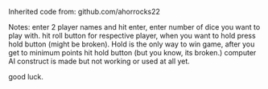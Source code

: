 Inherited code from: github.com/ahorrocks22

Notes:
enter 2 player names and hit enter, enter number of dice you want to play with.
hit roll button for respective player, when you want to hold press hold button (might be broken).
Hold is the only way to win game, after you get to minimum points hit hold button (but you know, its broken.)
computer AI construct is made but not working or used at all yet.

good luck.
